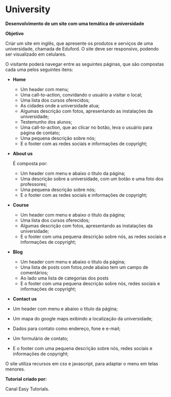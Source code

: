 # University

**Desenvolvimento de um site com uma temática de universidade**

**Objetivo**

Criar um site em inglês, que apresente os produtos e serviços de uma universidade, chamada de Eduford. O site deve ser responsivo, podendo ser visualizado em celulares.

O visitante poderá navegar entre as seguintes páginas, que são compostas cada uma pelos seguintes itens: 

- **Home**

  - Um header com menu; 
  - Uma call-to-action, convidando o usuário a visitar o local;
  - Uma lista dos cursos oferecidos;
  - As cidades onde a universidade atua;
  - Algumas descrição com fotos, apresentando as instalações da universidade;
  - Testemunho dos alunos;
  - Uma call-to-action, que ao clicar no botão, leva o usuário para página de contato;
  - Uma pequena descrição sobre nós;
  - E o footer com as redes sociais e informações de copyright;
  
- **About us**

  É composta por:
  - Um header com menu e abaixo o titulo da página; 
  - Uma descrição sobre a universidade, com um botão e uma foto dos professores;
  - Uma pequena descrição sobre nós;
  - E o footer com as redes sociais e informações de copyright;

- **Course**

  - Um header com menu e abaixo o titulo da página; 
  - Uma lista dos cursos oferecidos;
  - Algumas descrição com fotos, apresentando as instalações da universidade;
  - E o footer com uma pequena descrição sobre nós, as redes sociais e informações de copyright;
  
- **Blog**

  - Um header com menu e abaixo o titulo da página;
  - Uma lista de posts com fotos,onde abaixo tem um campo de comentários;
  - Ao lado uma lista de categorias dos posts
  - E o footer com uma pequena descrição sobre nós, redes sociais e informações de copyright;
  
 - **Contact us**

  - Um header com menu e abaixo o titulo da página;
  - Um mapa do google maps exibindo a localização da universidade;
  - Dados para contato como endereço, fone e e-mail;
  - Um formulário de contato;
  - E o footer com uma pequena descrição sobre nós, redes sociais e informações de copyright;
  
O site utiliza recursos em css e javascript, para adaptar o menu em telas menores.

**Tutorial criado por:**

Canal Easy Tutorials.
  

